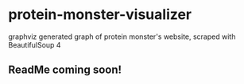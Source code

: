# protein-monster-visualizer
graphviz generated graph of protein monster's website, scraped with BeautifulSoup 4

## ReadMe coming soon!
